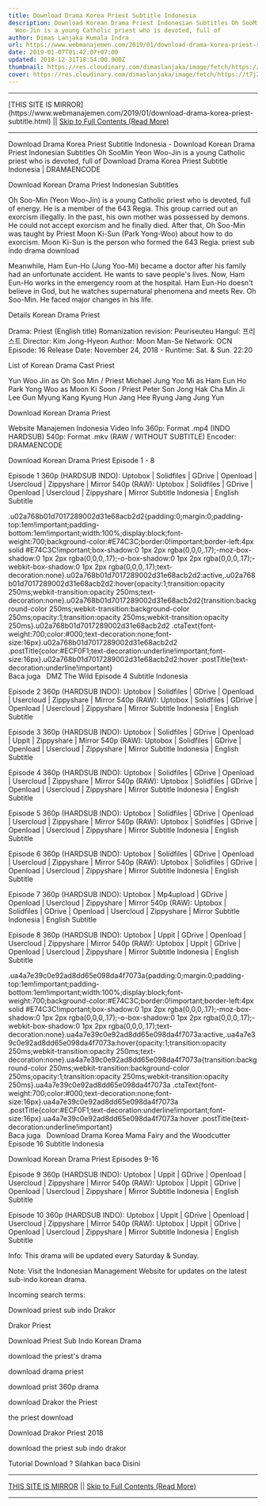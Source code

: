 ```yaml
---
title: Download Drama Korea Priest Subtitle Indonesia
description: Download Korean Drama Priest Indonesian Subtitles Oh SooMin Yeon
  Woo-Jin is a young Catholic priest who is devoted, full of
author: Dimas Lanjaka Kumala Indra
url: https://www.webmanajemen.com/2019/01/download-drama-korea-priest-subtitle.html
date: 2019-01-07T01:42:07+07:00
updated: 2018-12-31T18:54:00.000Z
thumbnail: https://res.cloudinary.com/dimaslanjaka/image/fetch/https://t7j2r8j8.stackpathcdn.com/wp-content/uploads/2018/11/Download-Drama-Korea-Priest-Subtitle-Indonesia-678x381.jpg
cover: https://res.cloudinary.com/dimaslanjaka/image/fetch/https://t7j2r8j8.stackpathcdn.com/wp-content/uploads/2018/11/Download-Drama-Korea-Priest-Subtitle-Indonesia-678x381.jpg
---
```


<hr/> [THIS SITE IS MIRROR](https://www.webmanajemen.com/2019/01/download-drama-korea-priest-subtitle.html) || <a href="https://www.webmanajemen.com/2019/01/download-drama-korea-priest-subtitle.html" rel="follow" class="button" id="read-more">Skip to Full Contents (Read More)</a> <hr/> Download Drama Korea Priest Subtitle Indonesia - Download Korean Drama Priest Indonesian Subtitles Oh SooMin Yeon Woo-Jin is a young Catholic priest who is devoted, full of Download Drama Korea Priest Subtitle Indonesia | DRAMAENCODE
  
  
  
  Download Korean Drama Priest Indonesian Subtitles 
  
  Oh Soo-Min (Yeon Woo-Jin) is a young Catholic priest who is devoted, full of energy.  He is a member of the 643 Regia.  This group carried out an exorcism illegally.  In the past, his own mother was possessed by demons.  He could not accept exorcism and he finally died.  After that, Oh Soo-Min was taught by Priest Moon Ki-Sun (Park Yong-Woo) about how to do exorcism.  Moon Ki-Sun is the person who formed the 643 Regia.  priest sub indo drama download 
  
  Meanwhile, Ham Eun-Ho (Jung Yoo-Mi) became a doctor after his family had an unfortunate accident.  He wants to save people's lives.  Now, Ham Eun-Ho works in the emergency room at the hospital.  Ham Eun-Ho doesn't believe in God, but he watches supernatural phenomena and meets Rev. Oh Soo-Min.  He faced major changes in his life. 
  
  Details Korean Drama Priest 
  
  Drama: Priest (English title) 
 Romanization revision: Peuriseuteu 
 Hangul: 프리스트 
 Director: Kim Jong-Hyeon 
 Author: Moon Man-Se 
 Network: OCN 
 Episode: 16 
 Release Date: November 24, 2018 - 
 Runtime: Sat.  & Sun.  22:20 
  
  List of Korean Drama Cast Priest 
  
  Yun Woo Jin as Oh Soo Min / Priest Michael 
 Jung Yoo Mi as Ham Eun Ho 
 Park Yong Woo as Moon Ki Soon / Priest Peter 
 Son Jong Hak 
 Cha Min Ji 
 Lee Gun Myung 
 Kang Kyung Hun 
 Jang Hee Ryung 
 Jang Jung Yun 
  
  Download Korean Drama Priest 
  
 Website Manajemen Indonesia 
 Video Info 
 360p: Format .mp4 (INDO HARDSUB) 
 540p: Format .mkv (RAW / WITHOUT SUBTITLE) 
 Encoder: DRAMAENCODE 
  
  Download Korean Drama Priest Episode 1 - 8 
  
  Episode 1 
  360p (HARDSUB INDO): Uptobox |  Solidfiles |  GDrive |  Openload |  Usercloud |  Zippyshare | Mirror 
 540p (RAW): Uptobox |  Solidfiles |  GDrive |  Openload |  Usercloud |  Zippyshare | Mirror 
 Subtitle Indonesia | English Subtitle 
  
  .u02a768b01d7017289002d31e68acb2d2{padding:0;margin:0;padding-top:1em!important;padding-bottom:1em!important;width:100%;display:block;font-weight:700;background-color:#E74C3C;border:0!important;border-left:4px solid #E74C3C!important;box-shadow:0 1px 2px rgba(0,0,0,.17);-moz-box-shadow:0 1px 2px rgba(0,0,0,.17);-o-box-shadow:0 1px 2px rgba(0,0,0,.17);-webkit-box-shadow:0 1px 2px rgba(0,0,0,.17);text-decoration:none}.u02a768b01d7017289002d31e68acb2d2:active,.u02a768b01d7017289002d31e68acb2d2:hover{opacity:1;transition:opacity 250ms;webkit-transition:opacity 250ms;text-decoration:none}.u02a768b01d7017289002d31e68acb2d2{transition:background-color 250ms;webkit-transition:background-color 250ms;opacity:1;transition:opacity 250ms;webkit-transition:opacity 250ms}.u02a768b01d7017289002d31e68acb2d2 .ctaText{font-weight:700;color:#000;text-decoration:none;font-size:16px}.u02a768b01d7017289002d31e68acb2d2 .postTitle{color:#ECF0F1;text-decoration:underline!important;font-size:16px}.u02a768b01d7017289002d31e68acb2d2:hover .postTitle{text-decoration:underline!important}  
 Baca juga   DMZ The Wild Episode 4 Subtitle Indonesia 
  
  
  Episode 2 
  360p (HARDSUB INDO): Uptobox |  Solidfiles |  GDrive |  Openload |  Usercloud |  Zippyshare | Mirror 
 540p (RAW): Uptobox |  Solidfiles |  GDrive |  Openload |  Usercloud |  Zippyshare | Mirror 
 Subtitle Indonesia | English Subtitle 
  
  Episode 3 
  360p (HARDSUB INDO): Uptobox |  Solidfiles |  GDrive |  Openload |  Uppit |  Zippyshare | Mirror 
 540p (RAW): Uptobox |  Solidfiles |  GDrive |  Openload |  Usercloud |  Zippyshare | Mirror 
 Subtitle Indonesia | English Subtitle 
  
  Episode 4 
  360p (HARDSUB INDO): Uptobox |  Solidfiles |  GDrive |  Openload |  Usercloud |  Zippyshare | Mirror 
 540p (RAW): Uptobox |  Solidfiles |  GDrive |  Openload |  Usercloud |  Zippyshare | Mirror 
 Subtitle Indonesia | English Subtitle 
  
  Episode 5 
  360p (HARDSUB INDO): Uptobox |  Solidfiles |  GDrive |  Openload |  Usercloud |  Zippyshare | Mirror 
 540p (RAW): Uptobox |  Solidfiles |  GDrive |  Openload |  Usercloud |  Zippyshare | Mirror 
 Subtitle Indonesia | English Subtitle 
  
  Episode 6 
  360p (HARDSUB INDO): Uptobox |  Solidfiles |  GDrive |  Openload |  Usercloud |  Zippyshare | Mirror 
 540p (RAW): Uptobox |  Solidfiles |  GDrive |  Openload |  Usercloud |  Zippyshare | Mirror 
 Subtitle Indonesia | English Subtitle 
  
  Episode 7 
  360p (HARDSUB INDO): Uptobox |  Mp4upload |  GDrive |  Openload |  Usercloud |  Zippyshare | Mirror 
 540p (RAW): Uptobox |  Solidfiles |  GDrive |  Openload |  Usercloud |  Zippyshare | Mirror 
 Subtitle Indonesia | English Subtitle 
  
  Episode 8 
  360p (HARDSUB INDO): Uptobox |  Uppit |  GDrive |  Openload |  Usercloud |  Zippyshare | Mirror 
 540p (RAW): Uptobox |  Uppit |  GDrive |  Openload |  Usercloud |  Zippyshare | Mirror 
 Subtitle Indonesia | English Subtitle 
  
  .ua4a7e39c0e92ad8dd65e098da4f7073a{padding:0;margin:0;padding-top:1em!important;padding-bottom:1em!important;width:100%;display:block;font-weight:700;background-color:#E74C3C;border:0!important;border-left:4px solid #E74C3C!important;box-shadow:0 1px 2px rgba(0,0,0,.17);-moz-box-shadow:0 1px 2px rgba(0,0,0,.17);-o-box-shadow:0 1px 2px rgba(0,0,0,.17);-webkit-box-shadow:0 1px 2px rgba(0,0,0,.17);text-decoration:none}.ua4a7e39c0e92ad8dd65e098da4f7073a:active,.ua4a7e39c0e92ad8dd65e098da4f7073a:hover{opacity:1;transition:opacity 250ms;webkit-transition:opacity 250ms;text-decoration:none}.ua4a7e39c0e92ad8dd65e098da4f7073a{transition:background-color 250ms;webkit-transition:background-color 250ms;opacity:1;transition:opacity 250ms;webkit-transition:opacity 250ms}.ua4a7e39c0e92ad8dd65e098da4f7073a .ctaText{font-weight:700;color:#000;text-decoration:none;font-size:16px}.ua4a7e39c0e92ad8dd65e098da4f7073a .postTitle{color:#ECF0F1;text-decoration:underline!important;font-size:16px}.ua4a7e39c0e92ad8dd65e098da4f7073a:hover .postTitle{text-decoration:underline!important}  
 Baca juga   Download Drama Korea Mama Fairy and the Woodcutter Episode 16 Subtitle Indonesia 
  
  
  Download Korean Drama Priest Episodes 9-16 
  
  Episode 9 
  360p (HARDSUB INDO): Uptobox |  Uppit |  GDrive |  Openload |  Usercloud |  Zippyshare | Mirror 
 540p (RAW): Uptobox |  Uppit |  GDrive |  Openload |  Usercloud |  Zippyshare | Mirror 
 Subtitle Indonesia | English Subtitle 
  
  Episode 10 
  360p (HARDSUB INDO): Uptobox |  Uppit |  GDrive |  Openload |  Usercloud |  Zippyshare | Mirror 
 540p (RAW): Uptobox |  Uppit |  GDrive |  Openload |  Usercloud |  Zippyshare | Mirror 
 Subtitle Indonesia | English Subtitle 
  
  Info: This drama will be updated every Saturday & Sunday. 
  
  Note: Visit the Indonesian Management Website for updates on the latest sub-indo korean drama. 
  
  Incoming search terms: 
  
  
  Download priest sub indo Drakor 
  
  Drakor Priest 
  
  Download Priest Sub Indo Korean Drama 
  
  download the priest's drama 
  
  download drama priest 
  
  download prist 360p drama 
  
  download Drakor the Priest 
  
  the priest download 
  
  Download Drakor Priest 2018 
  
  download the priest sub indo drakor 
  
  
 Tutorial Download ? Silahkan baca Disini <hr/> [THIS SITE IS MIRROR](https://www.webmanajemen.com/2019/01/download-drama-korea-priest-subtitle.html) || <a href="https://www.webmanajemen.com/2019/01/download-drama-korea-priest-subtitle.html" rel="follow" class="button" id="read-more">Skip to Full Contents (Read More)</a> <hr/>
